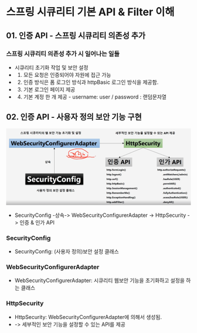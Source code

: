 # 스프링 시큐리티 기본 API & Filter 이해

## 01. 인증 API - 스프링 시큐리티 의존성 추가 
### 스프링 시큐리티 의존성 추가 시 일어나는 일들
- 시큐리티 초기화 작업 및 보안 설정 
- 1. 모든 요청은 인증되어야 자원에 접근 가능
- 2. 인증 방식은 폼 로그인 방식과 httpBasic 로그인 방식을 제공함. 
- 3. 기본 로그인 페이지 제공
- 4. 기본 계정 한 개 제공 - username: user / password : 랜덤문자열

## 02. 인증 API -  사용자 정의 보안 기능 구현 
![](img/img.png)
- SecurityConfig -상속-> WebSecurityConfigurerAdapter -> HttpSecurity -> 인증 & 인가 API
### SecurityConfig
- SecurityConfig: (사용자 정의)보안 설정 클래스
### WebSecurityConfigurerAdapter
- WebSecurityConfigurerAdapter: 시큐리티 웹보안 기능을 초기화하고 설정을 하는 클래스
### HttpSecurity
- HttpSecurity: WebSecurityConfigurerAdapter에 의해서 생성됨. 
- -> 세부적인 보안 기능을 설정할 수 있는 API를 제공